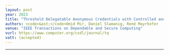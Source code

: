 ```yaml
---
layout: post
year: 2023
title: "Threshold Delegatable Anonymous Credentials with Controlled and Fine-Grained Delegation"
authors: <code>&ast;</code>Omid Mir, Daniel Slamanig, René Mayrhofer
venue: "IEEE Transactions on Dependable and Secure Computing"
vurl: https://www.computer.org/csdl/journal/tq
vatt: (accepted)
---
```



---


